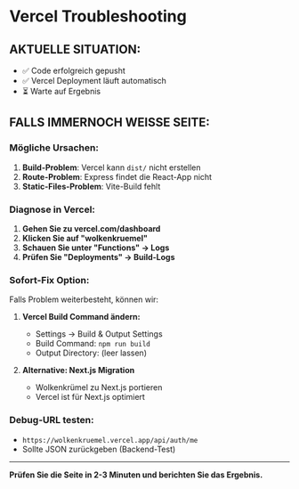 # Vercel Troubleshooting

## AKTUELLE SITUATION:
- ✅ Code erfolgreich gepusht
- ✅ Vercel Deployment läuft automatisch
- ⏳ Warte auf Ergebnis

## FALLS IMMERNOCH WEISSE SEITE:

### Mögliche Ursachen:
1. **Build-Problem**: Vercel kann `dist/` nicht erstellen
2. **Route-Problem**: Express findet die React-App nicht
3. **Static-Files-Problem**: Vite-Build fehlt

### Diagnose in Vercel:
1. **Gehen Sie zu vercel.com/dashboard**
2. **Klicken Sie auf "wolkenkruemel"**
3. **Schauen Sie unter "Functions" → Logs**
4. **Prüfen Sie "Deployments" → Build-Logs**

### Sofort-Fix Option:
Falls Problem weiterbesteht, können wir:

1. **Vercel Build Command ändern:**
   - Settings → Build & Output Settings
   - Build Command: `npm run build`
   - Output Directory: (leer lassen)

2. **Alternative: Next.js Migration**
   - Wolkenkrümel zu Next.js portieren
   - Vercel ist für Next.js optimiert

### Debug-URL testen:
- `https://wolkenkruemel.vercel.app/api/auth/me`
- Sollte JSON zurückgeben (Backend-Test)

---

**Prüfen Sie die Seite in 2-3 Minuten und berichten Sie das Ergebnis.**